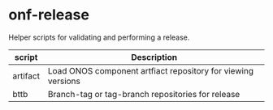 # onf-release
Helper scripts for validating and performing a release.

| script | Description |
| ------ | ----------- |
| artifact | Load ONOS component artfiact repository for viewing versions |
| bttb     | Branch-tag or tag-branch repositories for release            |